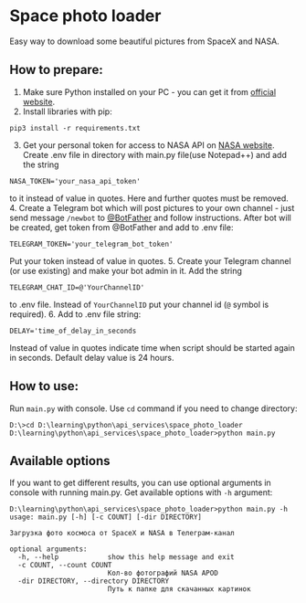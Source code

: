 # Space photo loader

Easy way to download some beautiful pictures from SpaceX and NASA.

## How to prepare:
1. Make sure Python installed on your PC - you can get it from [official website](https://www.python.org/).
2. Install libraries with pip:
```
pip3 install -r requirements.txt
```
3. Get your personal token for access to NASA API on [NASA website](https://api.nasa.gov/).
Create .env file in directory with main.py file(use Notepad++) and add the string
```
NASA_TOKEN='your_nasa_api_token'
```
to it instead of value in quotes. Here and further quotes must be removed.
4. Create a Telegram bot which will post pictures to your own channel - just send message `/newbot` to [@BotFather](https://telegram.me/BotFather) and follow instructions.
After bot will be created, get token from @BotFather and add to .env file:
```
TELEGRAM_TOKEN='your_telegram_bot_token'
```
Put your token instead of value in quotes.
5. Create your Telegram channel (or use existing) and make your bot admin in it. Add the string
```
TELEGRAM_CHAT_ID=@'YourChannelID'
```
to .env file. Instead of `YourChannelID` put your channel id (`@` symbol is required).
6. Add to .env file string:
```
DELAY='time_of_delay_in_seconds
``` 
Instead of value in quotes indicate time when script should be started again in seconds.
Default delay value is 24 hours.

## How to use:
Run `main.py` with console. Use `cd` command if you need to change directory:
```
D:\>cd D:\learning\python\api_services\space_photo_loader
D:\learning\python\api_services\space_photo_loader>python main.py
```
## Available options
If you want to get different results, you can use optional arguments in console with running main.py.
Get available options with `-h` argument:
```
D:\learning\python\api_services\space_photo_loader>python main.py -h
usage: main.py [-h] [-c COUNT] [-dir DIRECTORY]

Загрузка фото космоса от SpaceX и NASA в Телеграм-канал

optional arguments:
  -h, --help            show this help message and exit
  -c COUNT, --count COUNT
                        Кол-во фотографий NASA APOD
  -dir DIRECTORY, --directory DIRECTORY
                        Путь к папке для скачанных картинок
```